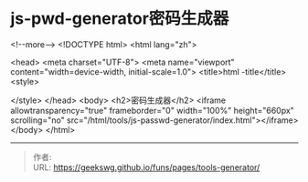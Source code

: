 # js-pwd-generator密码生成器


&lt;!--more--&gt;
&lt;!DOCTYPE html&gt;
&lt;html lang=&#34;zh&#34;&gt;

&lt;head&gt;
  &lt;meta charset=&#34;UTF-8&#34;&gt;
  &lt;meta name=&#34;viewport&#34; content=&#34;width=device-width, initial-scale=1.0&#34;&gt;
  &lt;title&gt;html -title&lt;/title&gt;
  &lt;style&gt;
    
  &lt;/style&gt;
&lt;/head&gt;
&lt;body&gt;
  &lt;h2&gt;密码生成器&lt;/h2&gt;
  &lt;iframe allowtransparency=&#34;true&#34; frameborder=&#34;0&#34; width=&#34;100%&#34; height=&#34;660px&#34; scrolling=&#34;no&#34; src=&#34;/html/tools/js-passwd-generator/index.html&#34;&gt;&lt;/iframe&gt;
&lt;/body&gt;
&lt;/html&gt;

---

> 作者:   
> URL: https://geekswg.github.io/funs/pages/tools-generator/  

